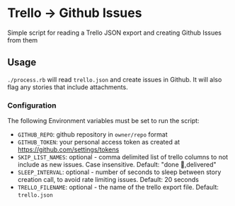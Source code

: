 Trello -> Github Issues
=======================

Simple script for reading a Trello JSON export and creating Github Issues from them

Usage
-----

`./process.rb` will read `trello.json` and create issues in Github. It will also flag any stories that include attachments.

### Configuration

The following Environment variables must be set to run the script:

* `GITHUB_REPO`: github repository in `owner/repo` format
* `GITHUB_TOKEN`: your personal access token as created at https://github.com/settings/tokens
* `SKIP_LIST_NAMES`: optional - comma delimited list of trello columns to not include as new issues. Case insensitive. Default: "done 🎉,delivered"
* `SLEEP_INTERVAL`: optional - number of seconds to sleep between story creation call, to avoid rate limiting issues. Default: 20 seconds
* `TRELLO_FILENAME`: optional - the name of the trello export file. Default: `trello.json`
